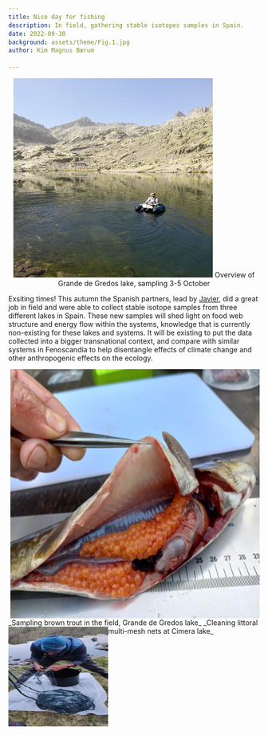 ```yaml
---
title: Nice day for fishing
description: In field, gathering stable isotopes samples in Spain.  
date: 2022-09-30
background: assets/theme/Fig.1.jpg
author: Kim Magnus Bærum

---
```

<p align="center">
<img src="https://github.com/kimmagnusb/FreshRestore/blob/main/assets/theme/Fig.4.jpg?raw=true" width="400" height="400">
Overview of Grande de Gredos lake, sampling 3-5 October
</p>

Exsiting times! This autumn the Spanish partners, lead by [Javier](https://kimmagnusb.github.io/FreshRestore/team/#Javier+S%C3%A1nchez+Hern%C3%A1ndez), did a great job in field and were able to collect stable isotope samples from three different lakes in Spain.
These new samples will shed light on food web structure and energy flow within the systems, knowledge that is currently non-existing for these lakes and systems. It will be existing to put the data collected into a bigger transnational context, and compare with similar systems in Fenoscandia to help disentangle effects of climate change and other anthropogenic effects on the ecology.

<img align="right" src="https://github.com/kimmagnusb/FreshRestore/blob/main/assets/theme/Fig.5.jpg?raw=true" width="500" height="500">
_Sampling brown trout in the field, Grande de Gredos lake_

<img align="left" src="https://github.com/kimmagnusb/FreshRestore/blob/main/assets/theme/Fig.9.jpg?raw=true" width="200" height="200">
_Cleaning littoral multi-mesh nets at Cimera lake_
